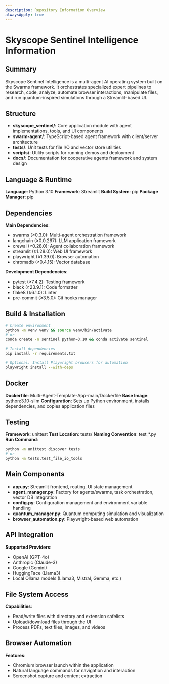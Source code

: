 ```yaml
---
description: Repository Information Overview
alwaysApply: true
---
```


# Skyscope Sentinel Intelligence Information

## Summary
Skyscope Sentinel Intelligence is a multi-agent AI operating system built on the Swarms framework. It orchestrates specialized expert pipelines to research, code, analyze, automate browser interactions, manipulate files, and run quantum-inspired simulations through a Streamlit-based UI.

## Structure
- **skyscope_sentinel/**: Core application module with agent implementations, tools, and UI components
- **swarm-agent/**: TypeScript-based agent framework with client/server architecture
- **tests/**: Unit tests for file I/O and vector store utilities
- **scripts/**: Utility scripts for running demos and deployment
- **docs/**: Documentation for cooperative agents framework and system design

## Language & Runtime
**Language**: Python 3.10
**Framework**: Streamlit
**Build System**: pip
**Package Manager**: pip

## Dependencies
**Main Dependencies**:
- swarms (≥0.3.0): Multi-agent orchestration framework
- langchain (≥0.0.267): LLM application framework
- crewai (≥0.28.0): Agent collaboration framework
- streamlit (≥1.28.0): Web UI framework
- playwright (≥1.39.0): Browser automation
- chromadb (≥0.4.15): Vector database

**Development Dependencies**:
- pytest (≥7.4.2): Testing framework
- black (≥23.9.1): Code formatter
- flake8 (≥6.1.0): Linter
- pre-commit (≥3.5.0): Git hooks manager

## Build & Installation
```bash
# Create environment
python -m venv venv && source venv/bin/activate
# or
conda create -n sentinel python=3.10 && conda activate sentinel

# Install dependencies
pip install -r requirements.txt

# Optional: Install Playwright browsers for automation
playwright install --with-deps
```

## Docker
**Dockerfile**: Multi-Agent-Template-App-main/Dockerfile
**Base Image**: python:3.10-slim
**Configuration**: Sets up Python environment, installs dependencies, and copies application files

## Testing
**Framework**: unittest
**Test Location**: tests/
**Naming Convention**: test_*.py
**Run Command**:
```bash
python -m unittest discover tests
# or
python -m tests.test_file_io_tools
```

## Main Components
- **app.py**: Streamlit frontend, routing, UI state management
- **agent_manager.py**: Factory for agents/swarms, task orchestration, vector DB integration
- **config.py**: Configuration management and environment variable handling
- **quantum_manager.py**: Quantum computing simulation and visualization
- **browser_automation.py**: Playwright-based web automation

## API Integration
**Supported Providers**:
- OpenAI (GPT-4o)
- Anthropic (Claude-3)
- Google (Gemini)
- HuggingFace (Llama3)
- Local Ollama models (Llama3, Mistral, Gemma, etc.)

## File System Access
**Capabilities**:
- Read/write files with directory and extension safelists
- Upload/download files through the UI
- Process PDFs, text files, images, and videos

## Browser Automation
**Features**:
- Chromium browser launch within the application
- Natural language commands for navigation and interaction
- Screenshot capture and content extraction